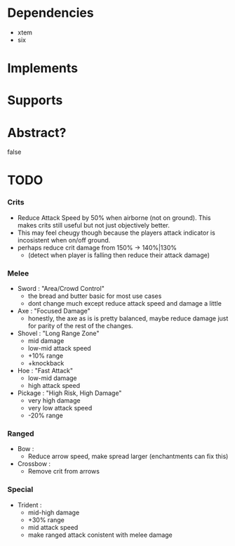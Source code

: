 # Dependencies
* xtem
* six

# Implements

# Supports

# Abstract?
false

# TODO

### Crits
- Reduce Attack Speed by 50% when airborne (not on ground). This makes crits still useful but not just objectively better.
- This may feel cheugy though because the players attack indicator is incosistent when on/off ground.
- perhaps reduce crit damage from 150% -> 140%|130%
    * (detect when player is falling then reduce their attack damage)

### Melee
- Sword : "Area/Crowd Control"
    * the bread and butter basic for most use cases
    * dont change much except reduce attack speed and damage a little
- Axe : "Focused Damage"
    * honestly, the axe as is is pretty balanced, maybe reduce damage just for parity of the rest of the changes.
- Shovel : "Long Range Zone"
    * mid damage
    * low-mid attack speed
    * +10% range
    * +knockback
- Hoe : "Fast Attack"
    * low-mid damage
    * high attack speed
- Pickage : "High Risk, High Damage"
    * very high damage
    * very low attack speed
    * -20% range

### Ranged
- Bow : 
    * Reduce arrow speed, make spread larger (enchantments can fix this)
- Crossbow :
    * Remove crit from arrows

### Special
- Trident : 
    * mid-high damage
    * +30% range
    * mid attack speed
    * make ranged attack conistent with melee damage